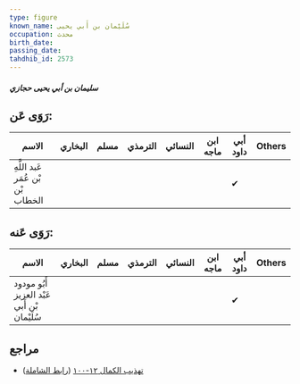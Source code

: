 ```yaml
---
type: figure
known_name: سُلَيْمان بن أَبي يحيى
occupation: محدث
birth_date:
passing_date:
tahdhib_id: 2573
---
```

##### سليمان بن أبي يحيى حجازي

## رَوَى عَن:
| الاسم                             | البخاري | مسلم | الترمذي | النسائي | ابن ماجه | أبي داود | Others |
| --------------------------------- | ------- | ---- | ------- | ------- | -------- | -------- | ------ |
| عَبد اللَّهِ بْن عُمَر بْن الخطاب |         |      |         |         |          | ✔        |        |
## رَوَى عَنه:
| الاسم                                       | البخاري | مسلم | الترمذي | النسائي | ابن ماجه | أبي داود | Others |
| ------------------------------------------- | ------- | ---- | ------- | ------- | -------- | -------- | ------ |
| أَبُو مودود عَبْد العزيز بْن أَبي سُلَيْمان |         |      |         |         |          | ✔        |        |
## مراجع
- [تهذيب الكمال ١٢-١٠٠](obsidian://open?vault=Tahdhib-al-Kamal&file=Figures/٢٥٧٣-سليمان%20بن%20أبي%20يحيى%20حجازي) ([رابط الشاملة](https://shamela.ws/book/3722/5873))